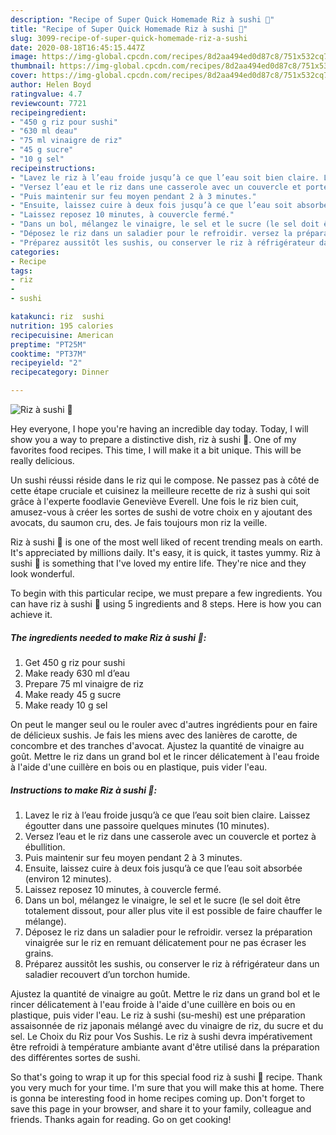 ```yaml
---
description: "Recipe of Super Quick Homemade Riz à sushi 🍣"
title: "Recipe of Super Quick Homemade Riz à sushi 🍣"
slug: 3099-recipe-of-super-quick-homemade-riz-a-sushi
date: 2020-08-18T16:45:15.447Z
image: https://img-global.cpcdn.com/recipes/8d2aa494ed0d87c8/751x532cq70/riz-a-sushi-🍣-photo-principale-de-la-recette.jpg
thumbnail: https://img-global.cpcdn.com/recipes/8d2aa494ed0d87c8/751x532cq70/riz-a-sushi-🍣-photo-principale-de-la-recette.jpg
cover: https://img-global.cpcdn.com/recipes/8d2aa494ed0d87c8/751x532cq70/riz-a-sushi-🍣-photo-principale-de-la-recette.jpg
author: Helen Boyd
ratingvalue: 4.7
reviewcount: 7721
recipeingredient:
- "450 g riz pour sushi"
- "630 ml deau"
- "75 ml vinaigre de riz"
- "45 g sucre"
- "10 g sel"
recipeinstructions:
- "Lavez le riz à l’eau froide jusqu’à ce que l’eau soit bien claire. Laissez égoutter dans une passoire quelques minutes (10 minutes)."
- "Versez l’eau et le riz dans une casserole avec un couvercle et portez à ébullition."
- "Puis maintenir sur feu moyen pendant 2 à 3 minutes."
- "Ensuite, laissez cuire à deux fois jusqu’à ce que l’eau soit absorbée (environ 12 minutes)."
- "Laissez reposez 10 minutes, à couvercle fermé."
- "Dans un bol, mélangez le vinaigre, le sel et le sucre (le sel doit être totalement dissout, pour aller plus vite il est possible de faire chauffer le mélange)."
- "Déposez le riz dans un saladier pour le refroidir. versez la préparation vinaigrée sur le riz en remuant délicatement pour ne pas écraser les grains."
- "Préparez aussitôt les sushis, ou conserver le riz à réfrigérateur dans un saladier recouvert d’un torchon humide."
categories:
- Recipe
tags:
- riz
- 
- sushi

katakunci: riz  sushi 
nutrition: 195 calories
recipecuisine: American
preptime: "PT25M"
cooktime: "PT37M"
recipeyield: "2"
recipecategory: Dinner

---
```



![Riz à sushi 🍣](https://img-global.cpcdn.com/recipes/8d2aa494ed0d87c8/751x532cq70/riz-a-sushi-🍣-photo-principale-de-la-recette.jpg)

Hey everyone, I hope you're having an incredible day today. Today, I will show you a way to prepare a distinctive dish, riz à sushi 🍣. One of my favorites food recipes. This time, I will make it a bit unique. This will be really delicious.

Un sushi réussi réside dans le riz qui le compose. Ne passez pas à côté de cette étape cruciale et cuisinez la meilleure recette de riz à sushi qui soit grâce à l&#39;experte foodlavie Geneviève Everell. Une fois le riz bien cuit, amusez-vous à créer les sortes de sushi de votre choix en y ajoutant des avocats, du saumon cru, des. Je fais toujours mon riz la veille.

Riz à sushi 🍣 is one of the most well liked of recent trending meals on earth. It's appreciated by millions daily. It's easy, it is quick, it tastes yummy. Riz à sushi 🍣 is something that I've loved my entire life. They're nice and they look wonderful.


To begin with this particular recipe, we must prepare a few ingredients. You can have riz à sushi 🍣 using 5 ingredients and 8 steps. Here is how you can achieve it.

<!--inarticleads1-->

##### The ingredients needed to make Riz à sushi 🍣:

1. Get 450 g riz pour sushi
1. Make ready 630 ml d’eau
1. Prepare 75 ml vinaigre de riz
1. Make ready 45 g sucre
1. Make ready 10 g sel


On peut le manger seul ou le rouler avec d&#39;autres ingrédients pour en faire de délicieux sushis. Je fais les miens avec des lanières de carotte, de concombre et des tranches d&#39;avocat. Ajustez la quantité de vinaigre au goût. Mettre le riz dans un grand bol et le rincer délicatement à l&#39;eau froide à l&#39;aide d&#39;une cuillère en bois ou en plastique, puis vider l&#39;eau. 

<!--inarticleads2-->

##### Instructions to make Riz à sushi 🍣:

1. Lavez le riz à l’eau froide jusqu’à ce que l’eau soit bien claire. Laissez égoutter dans une passoire quelques minutes (10 minutes).
1. Versez l’eau et le riz dans une casserole avec un couvercle et portez à ébullition.
1. Puis maintenir sur feu moyen pendant 2 à 3 minutes.
1. Ensuite, laissez cuire à deux fois jusqu’à ce que l’eau soit absorbée (environ 12 minutes).
1. Laissez reposez 10 minutes, à couvercle fermé.
1. Dans un bol, mélangez le vinaigre, le sel et le sucre (le sel doit être totalement dissout, pour aller plus vite il est possible de faire chauffer le mélange).
1. Déposez le riz dans un saladier pour le refroidir. versez la préparation vinaigrée sur le riz en remuant délicatement pour ne pas écraser les grains.
1. Préparez aussitôt les sushis, ou conserver le riz à réfrigérateur dans un saladier recouvert d’un torchon humide.


Ajustez la quantité de vinaigre au goût. Mettre le riz dans un grand bol et le rincer délicatement à l&#39;eau froide à l&#39;aide d&#39;une cuillère en bois ou en plastique, puis vider l&#39;eau. Le riz à sushi (su-meshi) est une préparation assaisonnée de riz japonais mélangé avec du vinaigre de riz, du sucre et du sel. Le Choix du Riz pour Vos Sushis. Le riz à sushi devra impérativement être refroidi à température ambiante avant d&#39;être utilisé dans la préparation des différentes sortes de sushi. 

So that's going to wrap it up for this special food riz à sushi 🍣 recipe. Thank you very much for your time. I'm sure that you will make this at home. There is gonna be interesting food in home recipes coming up. Don't forget to save this page in your browser, and share it to your family, colleague and friends. Thanks again for reading. Go on get cooking!
